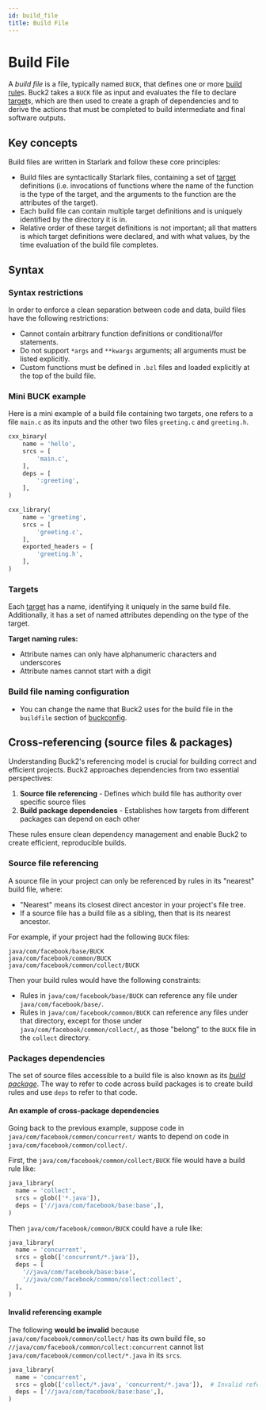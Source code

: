 ```yaml
---
id: build_file
title: Build File
---
```


# Build File

A _build file_ is a file, typically named `BUCK`, that defines one or more
[build rule](build_rule.md)s. Buck2 takes a `BUCK` file as input and evaluates
the file to declare [target](build_target.md)s, which are then used to create a
graph of dependencies and to derive the actions that must be completed to build
intermediate and final software outputs.

## Key concepts
Build files are written in Starlark and follow these core principles:

- Build files are syntactically Starlark files, containing a set of
  [target](build_target.md) definitions (i.e. invocations of functions where the
  name of the function is the type of the target, and the arguments to the
  function are the attributes of the target).
- Each build file can contain multiple target definitions and is uniquely
  identified by the directory it is in.
- Relative order of these target definitions is not important; all that matters
  is which target definitions were declared, and with what values, by the time
  evaluation of the build file completes.

## Syntax

### Syntax restrictions

In order to enforce a clean separation between code and data, build files
have the following restrictions:

- Cannot contain arbitrary function definitions or conditional/for statements.
- Do not support `*args` and `**kwargs` arguments; all arguments must be listed explicitly.
- Custom functions must be defined in `.bzl` files and loaded explicitly at the top of the build file.

### Mini BUCK example

Here is a mini example of a build file containing two targets, one refers to a
file `main.c` as its inputs and the other two files `greeting.c` and
`greeting.h`.

```python
cxx_binary(
    name = 'hello',
    srcs = [
        'main.c',
    ],
    deps = [
        ':greeting',
    ],
)

cxx_library(
    name = 'greeting',
    srcs = [
        'greeting.c',
    ],
    exported_headers = [
        'greeting.h',
    ],
)
```

### Targets

Each [target](build_target.md) has a name, identifying it uniquely in the same
build file. Additionally, it has a set of named attributes depending on the type
of the target.

**Target naming rules:**
- Attribute names can only have alphanumeric characters and underscores
- Attribute names cannot start with a digit

### Build file naming configuration

- You can change the name that Buck2 uses for the build file in the `buildfile`
  section of [buckconfig](glossary.md#buckconfig).

## Cross-referencing (source files & packages)


Understanding Buck2's referencing model is crucial for building correct and efficient projects. 
Buck2 approaches dependencies from two essential perspectives:

1. **Source file referencing** - Defines which build file has authority over specific source files
2. **Build package dependencies** - Establishes how targets from different packages can depend on each other

These rules ensure clean dependency management and enable Buck2 to create efficient, reproducible builds.


### Source file referencing

A source file in your project can only be referenced by rules in its "nearest"
build file, where:

- "Nearest" means its closest direct ancestor in your project's file tree.
- If a source file has a build file as a sibling, then that is its nearest ancestor.

For example, if your project had the following `BUCK` files:

```
java/com/facebook/base/BUCK
java/com/facebook/common/BUCK
java/com/facebook/common/collect/BUCK
```

Then your build rules would have the following constraints:

- Rules in `java/com/facebook/base/BUCK` can reference any file under
  `java/com/facebook/base/`.
- Rules in `java/com/facebook/common/BUCK` can reference any files under that
  directory, except for those under `java/com/facebook/common/collect/`, as
  those "belong" to the `BUCK` file in the `collect` directory.

### Packages dependencies

The set of source files accessible to a build file is also known as its [_build package_](key_concepts.md#packages).
The way to refer to code across build packages is to create build
rules and use `deps` to refer to that code.

#### An example of cross-package dependencies

Going back to the previous example, suppose code in `java/com/facebook/common/concurrent/` 
wants to depend on code in `java/com/facebook/common/collect/`.

First, the `java/com/facebook/common/collect/BUCK` file would have a build rule like:

```python
java_library(
  name = 'collect',
  srcs = glob(['*.java']),
  deps = ['//java/com/facebook/base:base',],
)
```

Then `java/com/facebook/common/BUCK` could have a rule like:

```python
java_library(
  name = 'concurrent',
  srcs = glob(['concurrent/*.java']),
  deps = [
    '//java/com/facebook/base:base',
    '//java/com/facebook/common/collect:collect',
  ],
)
```

#### Invalid referencing example

The following **would be invalid** because
`java/com/facebook/common/collect/` has its own build file, so
`//java/com/facebook/common/collect:concurrent` cannot list
`java/com/facebook/common/collect/*.java` in its `srcs`.

```python
java_library(
  name = 'concurrent',
  srcs = glob(['collect/*.java', 'concurrent/*.java']),  # Invalid reference
  deps = ['//java/com/facebook/base:base',],
)
```
